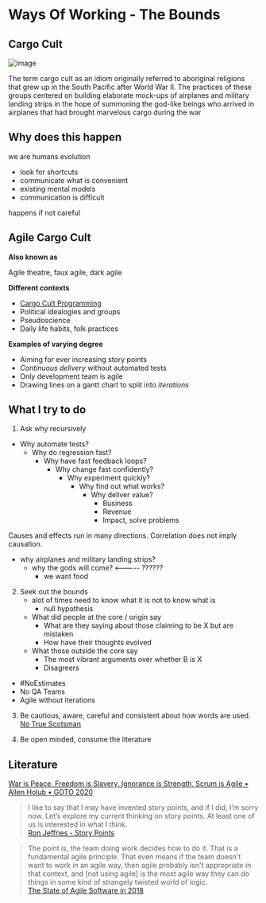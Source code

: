 # Ways Of Working - The Bounds

## Cargo Cult

![image](https://i0.wp.com/illuminaija.com/wp-content/uploads/2020/06/9a8969b05cee362866ad3c732ea4671f7430604735119049159.jpg?ssl=1)

The term cargo cult as an idiom originally referred to aboriginal religions that grew up in the South Pacific after World War II. The practices of these groups centered on building elaborate mock-ups of airplanes and military landing strips in the hope of summoning the god-like beings who arrived in airplanes that had brought marvelous cargo during the war

## Why does this happen

we are humans
evolution

- look for shortcuts
- communicate what is convenient
- existing mental models
- communication is difficult

happens if not careful

## Agile Cargo Cult

**Also known as**

Agile theatre, faux agile, dark agile

**Different contexts**

- [Cargo Cult Programming](https://en.wikipedia.org/wiki/Cargo_cult_programming)
- Political idealogies and groups
- Pseudoscience
- Daily life habits, folk practices

**Examples of varying degree**

- Aiming for ever increasing story points
- *Continuous delivery* without automated tests
- Only development team is agile
- Drawing lines on a gantt chart to split into *iterations*

## What I try to do

1. Ask why recursively

- Why automate tests?
    - Why do regression fast?
        - Why have fast feedback loops?
            - Why change fast confidently?
                - Why experiment quickly?
                    - Why find out what works?
                        - Why deliver value?
                            - Business
                            - Revenue
                            - Impact, solve problems

Causes and effects run in many directions. 
Correlation does not imply causation.

- why airplanes and military landing strips?
    - why the gods will come?      <-----     ??????
        - we want food

2. Seek out the bounds
    - alot of times need to know what it is not to know what is
        - null hypothesis
    - What did people at the core / origin say
        - What are they saying about those claiming to be X but are mistaken
        - How have their thoughts evolved
    - What those outside the core say
        - The most vibrant arguments over whether B is X
        - Disagreers

- #NoEstimates
- No QA Teams
- Agile without iterations

3. Be cautious, aware, careful and consistent about how words are used. [No True Scotsman](https://en.wikipedia.org/wiki/No_true_Scotsman)

4. Be open minded, consume the literature

## Literature

[War is Peace, Freedom is Slavery, Ignorance is Strength, Scrum is Agile • Allen Holub • GOTO 2020](https://www.youtube.com/watch?v=F42A3R28WMU)

> I like to say that I may have invented story points, and if I did, I’m sorry now. Let’s explore my current thinking on story points. At least one of us is interested in what I think. 
> <br> [Ron Jeffries - Story Points](https://ronjeffries.com/articles/019-01ff/story-points/Index.html)

> The point is, the team doing work decides how to do it. That is a fundamental agile principle. That even means if the team doesn't want to work in an agile way, then agile probably isn't appropriate in that context, and [not using agile] is the most agile way they can do things in some kind of strangely twisted world of logic.
> <br> [The State of Agile Software in 2018](https://martinfowler.com/articles/agile-aus-2018.html)